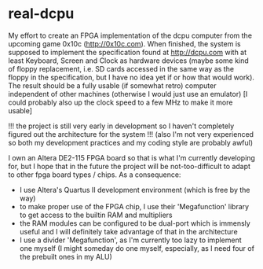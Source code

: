 real-dcpu
=========

My effort to create an FPGA implementation of the dcpu computer from the upcoming game 0x10c (http://0x10c.com).
When finished, the system is supposed to implement the specification found at http://dcpu.com with at least Keyboard, Screen and Clock as hardware devices (maybe some kind of floppy replacement, i.e. SD cards accessed in the same way as the floppy in the specification, but I have no idea yet if or how that would work). The result should be a fully usable (if somewhat retro) computer independent of other machines (otherwise I would just use an emulator) [I could probably also up the clock speed to a few MHz to make it more usable]

!!! the project is still very early in development so I haven't completely figured out the architecture for the system !!!
(also I'm not very experienced so both my development practices and my coding style are probably awful)

I own an Altera DE2-115 FPGA board so that is what I'm currently developing for, but I hope that in the future the project will be not-too-difficult to adapt to other fpga board types / chips.
As a consequence:
- I use Altera's Quartus II development environment (which is free by the way)
- to make proper use of the FPGA chip, I use their 'Megafunction' library to get access to the builtin RAM and multipliers
- the RAM modules can be configured to be dual-port which is immensly useful and I will definitely take advantage of that in the architecture
- I use a divider 'Megafunction', as I'm currently too lazy to implement one myself (I might someday do one myself, especially, as I need four of the prebuilt ones in my ALU)
